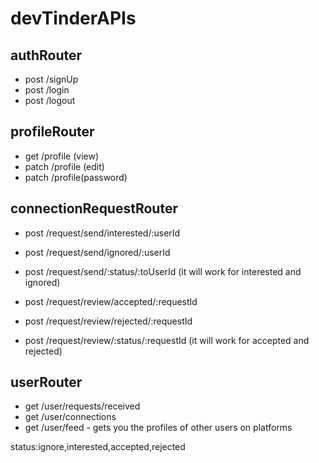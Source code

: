 # devTinderAPIs

## authRouter
- post /signUp
- post /login
- post /logout

## profileRouter
- get /profile (view)
- patch /profile (edit)
- patch /profile(password)

## connectionRequestRouter
- post /request/send/interested/:userId
- post /request/send/ignored/:userId
- post /request/send/:status/:toUserId (it will work for interested and ignored)
 
- post /request/review/accepted/:requestId
- post /request/review/rejected/:requestId
- post /request/review/:status/:requestId (it will work for accepted and rejected)

## userRouter
- get /user/requests/received
- get /user/connections
- get /user/feed - gets you the profiles of other users on platforms 
   
status:ignore,interested,accepted,rejected